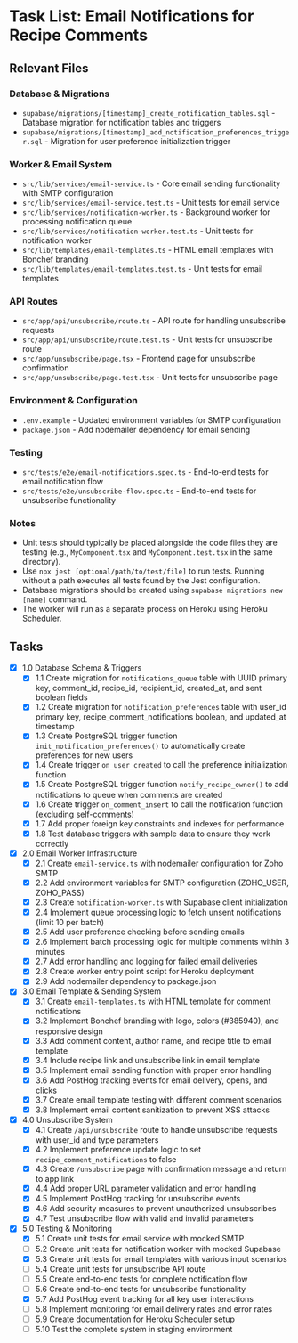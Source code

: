 # Task List: Email Notifications for Recipe Comments

## Relevant Files

### Database & Migrations

- `supabase/migrations/[timestamp]_create_notification_tables.sql` - Database migration for notification tables and triggers
- `supabase/migrations/[timestamp]_add_notification_preferences_trigger.sql` - Migration for user preference initialization trigger

### Worker & Email System

- `src/lib/services/email-service.ts` - Core email sending functionality with SMTP configuration
- `src/lib/services/email-service.test.ts` - Unit tests for email service
- `src/lib/services/notification-worker.ts` - Background worker for processing notification queue
- `src/lib/services/notification-worker.test.ts` - Unit tests for notification worker
- `src/lib/templates/email-templates.ts` - HTML email templates with Bonchef branding
- `src/lib/templates/email-templates.test.ts` - Unit tests for email templates

### API Routes

- `src/app/api/unsubscribe/route.ts` - API route for handling unsubscribe requests
- `src/app/api/unsubscribe/route.test.ts` - Unit tests for unsubscribe route
- `src/app/unsubscribe/page.tsx` - Frontend page for unsubscribe confirmation
- `src/app/unsubscribe/page.test.tsx` - Unit tests for unsubscribe page

### Environment & Configuration

- `.env.example` - Updated environment variables for SMTP configuration
- `package.json` - Add nodemailer dependency for email sending

### Testing

- `src/tests/e2e/email-notifications.spec.ts` - End-to-end tests for email notification flow
- `src/tests/e2e/unsubscribe-flow.spec.ts` - End-to-end tests for unsubscribe functionality

### Notes

- Unit tests should typically be placed alongside the code files they are testing (e.g., `MyComponent.tsx` and `MyComponent.test.tsx` in the same directory).
- Use `npx jest [optional/path/to/test/file]` to run tests. Running without a path executes all tests found by the Jest configuration.
- Database migrations should be created using `supabase migrations new [name]` command.
- The worker will run as a separate process on Heroku using Heroku Scheduler.

## Tasks

- [x] 1.0 Database Schema & Triggers
    - [x] 1.1 Create migration for `notifications_queue` table with UUID primary key, comment_id, recipe_id, recipient_id, created_at, and sent boolean fields
    - [x] 1.2 Create migration for `notification_preferences` table with user_id primary key, recipe_comment_notifications boolean, and updated_at timestamp
    - [x] 1.3 Create PostgreSQL trigger function `init_notification_preferences()` to automatically create preferences for new users
    - [x] 1.4 Create trigger `on_user_created` to call the preference initialization function
    - [x] 1.5 Create PostgreSQL trigger function `notify_recipe_owner()` to add notifications to queue when comments are created
    - [x] 1.6 Create trigger `on_comment_insert` to call the notification function (excluding self-comments)
    - [x] 1.7 Add proper foreign key constraints and indexes for performance
    - [x] 1.8 Test database triggers with sample data to ensure they work correctly

- [x] 2.0 Email Worker Infrastructure
    - [x] 2.1 Create `email-service.ts` with nodemailer configuration for Zoho SMTP
    - [x] 2.2 Add environment variables for SMTP configuration (ZOHO_USER, ZOHO_PASS)
    - [x] 2.3 Create `notification-worker.ts` with Supabase client initialization
    - [x] 2.4 Implement queue processing logic to fetch unsent notifications (limit 10 per batch)
    - [x] 2.5 Add user preference checking before sending emails
    - [x] 2.6 Implement batch processing logic for multiple comments within 3 minutes
    - [x] 2.7 Add error handling and logging for failed email deliveries
    - [x] 2.8 Create worker entry point script for Heroku deployment
    - [x] 2.9 Add nodemailer dependency to package.json

- [x] 3.0 Email Template & Sending System
    - [x] 3.1 Create `email-templates.ts` with HTML template for comment notifications
    - [x] 3.2 Implement Bonchef branding with logo, colors (#385940), and responsive design
    - [x] 3.3 Add comment content, author name, and recipe title to email template
    - [x] 3.4 Include recipe link and unsubscribe link in email template
    - [x] 3.5 Implement email sending function with proper error handling
    - [x] 3.6 Add PostHog tracking events for email delivery, opens, and clicks
    - [x] 3.7 Create email template testing with different comment scenarios
    - [x] 3.8 Implement email content sanitization to prevent XSS attacks

- [x] 4.0 Unsubscribe System
    - [x] 4.1 Create `/api/unsubscribe` route to handle unsubscribe requests with user_id and type parameters
    - [x] 4.2 Implement preference update logic to set `recipe_comment_notifications` to false
    - [x] 4.3 Create `/unsubscribe` page with confirmation message and return to app link
    - [x] 4.4 Add proper URL parameter validation and error handling
    - [x] 4.5 Implement PostHog tracking for unsubscribe events
    - [x] 4.6 Add security measures to prevent unauthorized unsubscribes
    - [x] 4.7 Test unsubscribe flow with valid and invalid parameters

- [x] 5.0 Testing & Monitoring
    - [x] 5.1 Create unit tests for email service with mocked SMTP
    - [ ] 5.2 Create unit tests for notification worker with mocked Supabase
    - [x] 5.3 Create unit tests for email templates with various input scenarios
    - [ ] 5.4 Create unit tests for unsubscribe API route
    - [ ] 5.5 Create end-to-end tests for complete notification flow
    - [ ] 5.6 Create end-to-end tests for unsubscribe functionality
    - [x] 5.7 Add PostHog event tracking for all key user interactions
    - [ ] 5.8 Implement monitoring for email delivery rates and error rates
    - [ ] 5.9 Create documentation for Heroku Scheduler setup
    - [ ] 5.10 Test the complete system in staging environment
